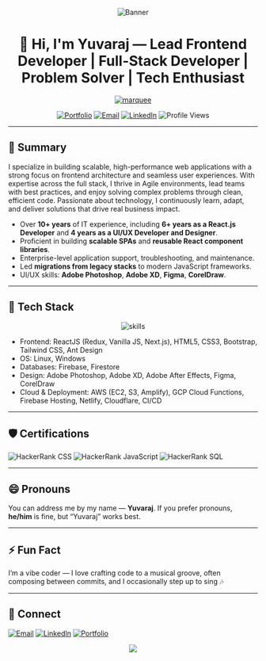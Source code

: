 <!--
Profile README for: github.com/yuvarajdesigner
Tip: Your profile README shows when a repo named exactly your username exists: yuvarajdesigner/yuvarajdesigner
-->

<!-- Header Banner -->
<p align="center">
  <img src="https://capsule-render.vercel.app/api?type=waving&height=180&text=Yuvaraj%20%7C%20Lead%20Frontend%20%26%20Full-Stack&fontAlign=50&fontAlignY=35&color=0:0ea5e9,100:8b5cf6&fontColor=ffffff" alt="Banner" />
</p>

<h1 align="center">👋 Hi, I'm Yuvaraj — Lead Frontend Developer | Full-Stack Developer | Problem Solver | Tech Enthusiast</h1>

<p align="center">
  <a href="https://readme-typing-svg.demolab.com/demo/">
    <img src="https://readme-typing-svg.demolab.com?font=Inter&weight=600&size=20&pause=1200&center=true&vCenter=true&width=900&lines=Lead+Frontend+Developer+%E2%80%A2+Full-Stack+Developer+%E2%80%A2+Problem+Solver+%E2%80%A2+Tech+Enthusiast;Scalable,+high-performance+web+apps+%E2%80%A2+Frontend+architecture+%E2%80%A2+Seamless+UX;Agile+leadership+%E2%80%A2+Best+practices+%E2%80%A2+Clean,+efficient+code+%E2%80%A2+Real+business+impact" alt="marquee" />
  </a>
</p>

<p align="center">
  <a href="https://iamyuvaraj.tech" target="_blank"><img alt="Portfolio" src="https://img.shields.io/badge/Portfolio-iamyuvaraj.tech-%23ff6a00?style=for-the-badge&logo=google-chrome&logoColor=white"></a>
  <a href="mailto:yuvarajdesigner@gmail.com"><img alt="Email" src="https://img.shields.io/badge/Email-Contact-%23EA4335?style=for-the-badge&logo=gmail&logoColor=white"></a>
  <a href="https://www.linkedin.com/in/yuvarajdesigner/" target="_blank"><img alt="LinkedIn" src="https://img.shields.io/badge/LinkedIn-Connect-%230A66C2?style=for-the-badge&logo=linkedin&logoColor=white"></a>
  <img alt="Profile Views" src="https://komarev.com/ghpvc/?username=yuvarajdesigner&style=for-the-badge&color=blueviolet&label=Views">
</p>

---

## 📝 Summary

I specialize in building scalable, high-performance web applications with a strong focus on frontend architecture and seamless user experiences. With expertise across the full stack, I thrive in Agile environments, lead teams with best practices, and enjoy solving complex problems through clean, efficient code. Passionate about technology, I continuously learn, adapt, and deliver solutions that drive real business impact.

- Over <b>10+ years</b> of IT experience, including <b>6+ years as a React.js Developer</b> and <b>4 years as a UI/UX Developer and Designer</b>.
- Proficient in building <b>scalable SPAs</b> and <b>reusable React component libraries</b>.
- Enterprise-level application support, troubleshooting, and maintenance.
- Led <b>migrations from legacy stacks</b> to modern JavaScript frameworks.
- UI/UX skills: <b>Adobe Photoshop</b>, <b>Adobe XD</b>, <b>Figma</b>, <b>CorelDraw</b>.

---

## 🧰 Tech Stack

<!-- Skill Icons -->
<p align="center">
  <img src="https://skillicons.dev/icons?i=react,redux,js,ts,next,html,css,bootstrap,tailwind,git,github,figma,ps,xd,ae,firebase,aws,gcp,netlify,cloudflare,linux,vscode&perline=12" alt="skills" />
</p>

- Frontend: ReactJS (Redux, Vanilla JS, Next.js), HTML5, CSS3, Bootstrap, Tailwind CSS, Ant Design
- OS: Linux, Windows
- Databases: Firebase, Firestore
- Design: Adobe Photoshop, Adobe XD, Adobe After Effects, Figma, CorelDraw
- Cloud & Deployment: AWS (EC2, S3, Amplify), GCP Cloud Functions, Firebase Hosting, Netlify, Cloudflare, CI/CD

---

## 🛡️ Certifications

<p>
  <img alt="HackerRank CSS" src="https://img.shields.io/badge/HackerRank-CSS-%2315C39A?style=for-the-badge&logo=hackerrank&logoColor=white">
  <img alt="HackerRank JavaScript" src="https://img.shields.io/badge/HackerRank-JavaScript-%2315C39A?style=for-the-badge&logo=hackerrank&logoColor=white">
  <img alt="HackerRank SQL" src="https://img.shields.io/badge/HackerRank-SQL-%2315C39A?style=for-the-badge&logo=hackerrank&logoColor=white">
</p>

---

## 😄 Pronouns

You can address me by my name — <b>Yuvaraj</b>. If you prefer pronouns, <b>he/him</b> is fine, but “Yuvaraj” works best.

---

## ⚡ Fun Fact

I’m a vibe coder — I love crafting code to a musical groove, often composing between commits, and I occasionally step up to sing 🎶

---

## 🤝 Connect

<p>
  <a href="mailto:yuvarajdesigner@gmail.com"><img alt="Email" src="https://img.shields.io/badge/Email-yuvarajdesigner%40gmail.com-red?style=flat&logo=gmail"></a>
  <a href="https://www.linkedin.com/in/yuvarajdesigner/" target="_blank"><img alt="LinkedIn" src="https://img.shields.io/badge/LinkedIn-Yuvaraj-0A66C2?style=flat&logo=linkedin"></a>
  <a href="https://iamyuvaraj.tech" target="_blank"><img alt="Portfolio" src="https://img.shields.io/badge/Website-iamyuvaraj.tech-%23ff6a00?style=flat&logo=google-chrome&logoColor=white"></a>
</p>

<!-- Footer Wave -->
<p align="center">
  <img src="https://capsule-render.vercel.app/api?type=waving&height=120&section=footer&color=0:8b5cf6,100:0ea5e9" />
</p>
